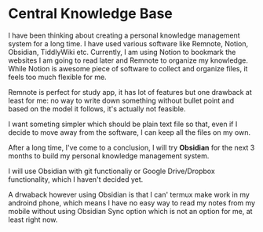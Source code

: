 # Central Knowledge Base

I have been thinking about creating a personal knowledge management system for a long time. I have used various software like Remnote, Notion, Obsidian, TiddlyWiki etc. Currently, I am using Notion to bookmark the websites I am going to read later and Remnote to organize my knowledge. While Notion is awesome piece of software to collect and organize files, it feels too much flexible for me. 

Remnote is perfect for study app, it has lot of features but one drawback at least for me: no way to write down something without bullet point and based on the model it follows, it's actually not feasible.

I want someting simpler which should be plain text file so that, even if I decide to move away from the software, I can keep all the files on my own. 

After a long time, I've come to a conclusion, I will try **Obsidian** for the next 3 months to build my personal knowledge management system.

I will use Obsidian with git functionaliy or Google Drive/Dropbox functionality, which I haven't decided yet.

A drwaback however using Obsidian is that I can' termux make work in my androind phone, which means I have no easy way to read my notes from my mobile without using Obsidian Sync
option which is not an option for me, at least right now.
